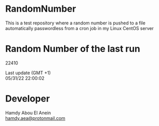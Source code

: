 # RandomNumber    
This is a test repository where a random number is pushed to a file automatically passwordless from a cron job in my Linux CentOS server    
# Random Number of the last run   
22410
      
Last update (GMT +1)    
05/31/22 22:00:02
# Developer    
Hamdy Abou El Anein   
hamdy.aea@protonmail.com
